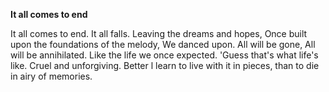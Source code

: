 **It all comes to end**

It all comes to end. 
It all falls.
Leaving the dreams and hopes,
Once built upon the foundations of the melody,
We danced upon.
All will be gone,
All will be annihilated.
Like the life we once expected.
'Guess that's what life's like.
Cruel and unforgiving.
Better l learn to live with it in pieces,
than to die in airy of memories.